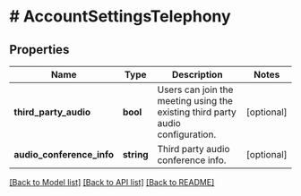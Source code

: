 # # AccountSettingsTelephony

## Properties

Name | Type | Description | Notes
------------ | ------------- | ------------- | -------------
**third_party_audio** | **bool** | Users can join the meeting using the existing third party audio configuration. | [optional] 
**audio_conference_info** | **string** | Third party audio conference info. | [optional] 

[[Back to Model list]](../../README.md#documentation-for-models) [[Back to API list]](../../README.md#documentation-for-api-endpoints) [[Back to README]](../../README.md)


